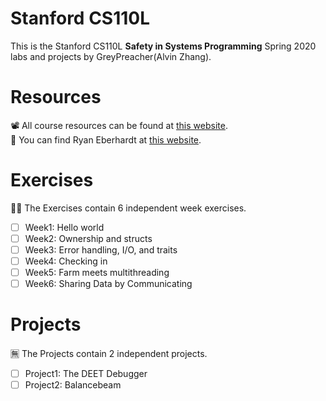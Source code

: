 # Stanford CS110L
This is the Stanford CS110L **Safety in Systems Programming** Spring 2020 labs and projects by GreyPreacher(Alvin Zhang).

# Resources
📽 All course resources can be found at [this website](https://reberhardt.com/cs110l/spring-2020/).  
📄 You can find Ryan Eberhardt at [this website](https://reberhardt.com/).

# Exercises
🐱‍👓 The Exercises contain 6 independent week exercises.

- [ ] Week1: Hello world
- [ ] Week2: Ownership and structs
- [ ] Week3: Error handling, I/O, and traits
- [ ] Week4: Checking in
- [ ] Week5: Farm meets multithreading
- [ ] Week6: Sharing Data by Communicating

# Projects
🈚 The Projects contain 2 independent projects.
- [ ] Project1: The DEET Debugger
- [ ] Project2: Balancebeam
